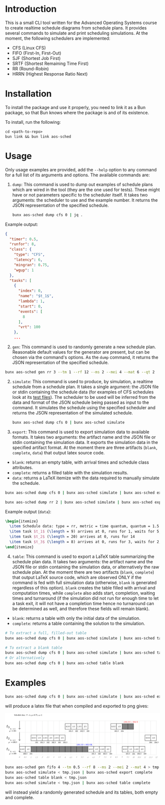 
# Introduction

This is a small CLI tool written for the Advanced Operating Systems course to create realtime schedule diagrams from schedule plans. It provides several commands to simulate and print scheduling simulations. At the moment, the following schedulers are implemented:

- CFS (Linux CFS)
- FIFO (First-In, First-Out)
- SJF (Shortest Job First)
- SRTF (Shortest Remaining Time First)
- RR (Round-Robin)
- HRRN (Highest Response Ratio Next)

# Installation
To install the package and use it properly, you need to link it as a Bun package, so that Bun knows where the package is and of its existence.

To install, run the following:
```
cd <path-to-repo>
bun link && bun link aos-sched
```

# Usage
Only usage examples are provided, add the `--help` option to any command for a full list of its arguments and options.
The available commands are:

1. `dump`: This command is used to dump out examples of schedule plans which are wired in the tool (they are the one used for tests). These might have or not parameters specific to the scheduler itself. It takes two arguments: the scheduler to use and the example number. It returns the JSON representation of the specified schedule.

   ```sh
   bunx aos-sched dump cfs 0 | jq .
   ```

Example output:

   ```json
   {
     "timer": 0.5,
     "runfor": 8,
     "class": {
       "type": "CFS",
       "latency": 6,
       "mingran": 0.75,
       "wgup": 1
     },
     "tasks": [
       {
         "index": 0,
         "name": "$t_1$",
         "lambda": 1,
         "start": 0,
         "events": [
           8
         ],
         "vrt": 100
       },
       ...
   ```

2. `gen`: This command is used to randomly generate a new schedule plan. Reasonable default values for the generator are present, but can be chosen via the command's options. As the `dump` command, it returns the JSON representation of the specified schedule.

  ```sh
  bunx aos-sched gen rr 3 --tm 1 --rf 12 --ms 2 --mei 4 --mat 6 --qt 2
  ```

2. `simulate`: This command is used to produce, by simulation, a realtime schedule from a schedule plan. It takes a single argument: the JSON file or stdin containing the schedule data (for examples of CFS schedules look at its [test files](./lib/cfs/fixtures.ts)). The scheduler to be used will be inferred from the data and format of the JSON schedule being passed as input to the command. It simulates the schedule using the specified scheduler and returns the JSON representation of the simulated schedule.

   ```sh
   bunx aos-sched dump cfs 0 | bunx aos-sched simulate
   ```

3. `export`: This command is used to export simulation data to available formats. It takes two arguments: the artifact name and the JSON file or stdin containing the simulation data. It exports the simulation data in the specified artifact format. At the moment there are three artifacts (`blank`, `complete`, `data`) that output latex source code.

  - `blank`: returns an empty table, with arrival times and schedule class attributes.
  - `complete`: returns a filled table with the simulation results.
  - `data`: returns a LaTeX itemize with the data required to manually simulate the schedule.

   ```sh
   bunx aos-sched dump cfs 0 | bunx aos-sched simulate | bunx aos-sched export complete
   ```
   ```sh
   bunx aos-sched dump rr 2 | bunx aos-sched simulate | bunx aos-sched export data
   ```

Example output (`data`):

  ```tex
  \begin{itemize}
    \item Schedule data: type = rr, metric = time quantum, quantum = 1.5
    \item task $t_1$ (\length = 9) arrives at 0, runs for 1, waits for 5, runs for 8
    \item task $t_2$ (\length = 20) arrives at 0, runs for 14
    \item task $t_3$ (\length = 8) arrives at 0, runs for 3, waits for 2, runs for 10
  \end{itemize}
  ```

4. `table`: This command is used to export a LaTeX table summarizing the schedule plan data. It takes two arguments: the artifact name and the JSON file or stdin containing the simulation data, or alternatively the raw schedule plan. At the moment there are two artifacts (`blank`, `complete`) that output LaTeX source code, which are observed ONLY if the command is fed with full simulation data (otherwise, `blank` is generated regardless of this option). `blank` creates the table filled with arrival and computation times, while `complete` also adds start, completion, waiting times and turnaround (if the simulation did not run for enough time to let a task exit, it will not have a completion time hence no turnaround can be determined as well, and therefore these fields will remain blank).

  - `blank`: returns a table with only the initial data of the simulation.
  - `complete`: returns a table containing the solution to the simulation.

   ```sh
   # To extract a full, filled-out table
   bunx aos-sched dump cfs 0 | bunx aos-sched simulate | bunx aos-sched table complete
   ```
   ```sh
   # To extract a blank table
   bunx aos-sched dump cfs 0 | bunx aos-sched simulate | bunx aos-sched table blank
   # Or alternatively
   bunx aos-sched dump cfs 0 | bunx aos-sched table blank
   ```

# Examples

```sh
bunx aos-sched dump cfs 0 | bunx aos-sched simulate | bunx aos-sched export complete
```

will produce a latex file that when compiled and exported to png gives:

![](./example.png)

```sh
bunx aos-sched gen fifo 4 --tm 0.5 --rf 8 --ms 2 --mei 2 --mat 4 > tmp.json
bunx aos-sched simulate < tmp.json | bunx aos-sched export complete
bunx aos-sched table blank < tmp.json
bunx aos-sched simulate < tmp.json | bunx aos-sched table complete
```

will instead yield a randomly generated schedule and its tables, both empty and complete.
